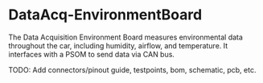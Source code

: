 # DataAcq-EnvironmentBoard
The Data Acquisition Environment Board measures environmental data throughout the car, including humidity, airflow, and temperature. It interfaces with a PSOM to send data via CAN bus.

TODO: Add connectors/pinout guide, testpoints, bom, schematic, pcb, etc. 

